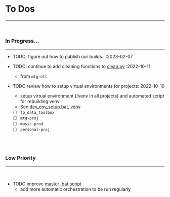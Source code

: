 # **To Dos**

---

<br>

### **In Progress...**

---

- TODO: figure out how to publish our builds.. :2023-02-07

- TODO: continue to add cleaning functions to [clean.py](fp_data_toolbox/clean.py) :2022-10-11
    - from `mtg-etl`

- TODO review how to setup virtual environments for projects: 2022-10-10
    - setup virtual environment (/venv in all projects) and automated script for rebuilding venv
    - See [dev_env_setup.bat](scripts/batch/dev_env_setup.bat), [venv](venv/)
    - [ ] `fp_data_toolbox`
    - [ ] `mtg-proj`
    - [ ] `music-prod`
    - [ ] `personal-proj`

<br><br>

### **Low Priority**

---

<br>

- TODO improve [master .bat script](scripts/batch/_master_script.bat)
    - add more automatic orchestration to be run regularly

<br><br>

